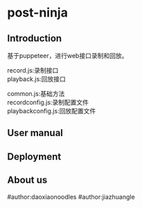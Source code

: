 # post-ninja


## Introduction
基于puppeteer，进行web接口录制和回放。

record.js:录制接口  
playback.js:回放接口  

common.js:基础方法  
recordconfig.js:录制配置文件  
playbackconfig.js:回放配置文件  


## User manual

## Deployment

## About us
#author:daoxiaonoodles
#author:jiazhuangle
